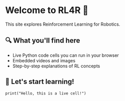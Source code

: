 # Welcome to RL4R 👋

This site explores Reinforcement Learning for Robotics.

## 🔍 What you'll find here

- Live Python code cells you can run in your browser
- Embedded videos and images
- Step-by-step explanations of RL concepts

## 🚀 Let's start learning!


```{code-cell}
print("Hello, this is a live cell!")
